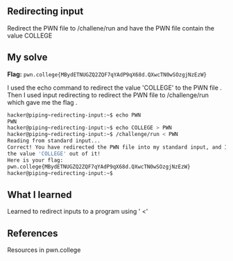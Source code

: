 ## Redirecting input
Redirect the PWN file to /challene/run and have the PWN file contain the value COLLEGE

## My solve
**Flag:** `pwn.college{MBydETNUGZQ2ZQF7qYAdP9qX68d.QXwcTN0wSOzgjNzEzW}`

I used the echo command to redirect the value 'COLLEGE' to the PWN file . Then I used input redirecting to redirect the PWN file to /challenge/run which gave me
the flag .
```bash
hacker@piping~redirecting-input:~$ echo PWN
PWN
hacker@piping~redirecting-input:~$ echo COLLEGE > PWN
hacker@piping~redirecting-input:~$ /challenge/run < PWN
Reading from standard input...
Correct! You have redirected the PWN file into my standard input, and I read 
the value 'COLLEGE' out of it!
Here is your flag:
pwn.college{MBydETNUGZQ2ZQF7qYAdP9qX68d.QXwcTN0wSOzgjNzEzW}
hacker@piping~redirecting-input:~$
```
## What I learned
Learned to redirect inputs to a program using ' <' 

## References
Resources in pwn.college
